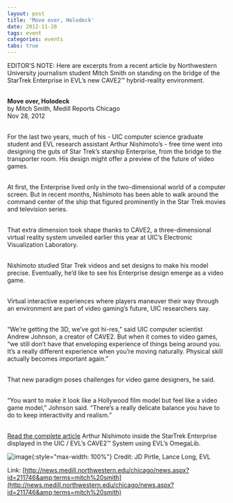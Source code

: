 ```yaml
---
layout: post
title: 'Move over, Holodeck'
date: 2012-11-28
tags: event
categories: events
tabs: true
---
```


EDITOR&rsquo;S NOTE: Here are excerpts from a recent article by Northwestern University journalism student Mitch Smith on standing on the bridge of the StarTrek Enterprise in EVL&rsquo;s new CAVE2&trade; hybrid-reality environment.<br><br>

<strong>Move over, Holodeck</strong><br>
by Mitch Smith, Medill Reports Chicago<br>
Nov 28, 2012<br><br>

For the last two years, much of his - UIC computer science graduate student and EVL research assistant Arthur Nishimoto&rsquo;s - free time went into designing the guts of Star Trek&rsquo;s starship Enterprise, from the bridge to the transporter room. His design might offer a preview of the future of video games.<br><br>

At first, the Enterprise lived only in the two-dimensional world of a computer screen. But in recent months, Nishimoto has been able to walk around the command center of the ship that figured prominently in the Star Trek movies and television series.<br><br>

That extra dimension took shape thanks to CAVE2, a three-dimensional virtual reality system unveiled earlier this year at UIC&rsquo;s Electronic Visualization Laboratory.<br><br>

Nishimoto studied Star Trek videos and set designs to make his model precise. Eventually, he&rsquo;d like to see his Enterprise design emerge as a video game.<br><br>

Virtual interactive experiences where players maneuver their way through an environment are part of video gaming&rsquo;s future, UIC researchers say.<br><br>

&ldquo;We&rsquo;re getting the 3D, we&rsquo;ve got hi-res,&rdquo; said UIC computer scientist Andrew Johnson, a creator of CAVE2. But when it comes to video games, &ldquo;we still don&rsquo;t have that enveloping experience of things being around you. It&rsquo;s a really different experience when you&rsquo;re moving naturally. Physical skill actually becomes important again.&rdquo;<br><br>

That new paradigm poses challenges for video game designers, he said.<br><br>

&ldquo;You want to make it look like a Hollywood film model but feel like a video game model,&rdquo; Johnson said. &ldquo;There&rsquo;s a really delicate balance you have to do to keep interactivity and realism.&rdquo;<br><br>

<a href="http://news.medill.northwestern.edu/chicago/news.aspx?id=211746&amp;terms=mitch%20smith">Read the complete article</a>
Arthur Nishimoto inside the StarTrek Enterprise displayed in the UIC / EVL&rsquo;s CAVE2&trade; System using EVL&rsquo;s OmegaLib.

![image](https://www.evl.uic.edu/output/originals/evl-enterprise-interior-sreenshot.png-srcw.jpg){:style="max-width: 100%"}
Credit: JD Pirtle, Lance Long, EVL


Link: [http://news.medill.northwestern.edu/chicago/news.aspx?id=211746&amp;terms=mitch%20smith](http://news.medill.northwestern.edu/chicago/news.aspx?id=211746&amp;terms=mitch%20smith)
